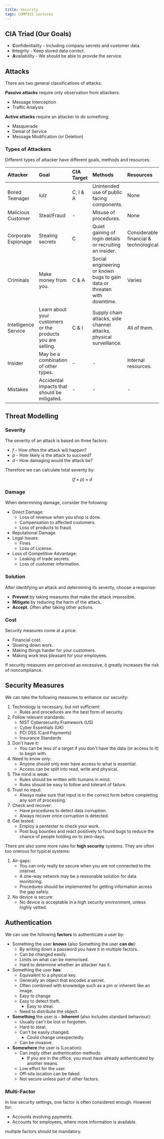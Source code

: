 ```yaml
---
title: Security
tags: COMP315 Lectures
---
```

## CIA Triad (Our Goals)

* **C**onfidentiality - Including company secrets and customer data.
* **I**ntegrity - Keep stored data correct.
* **A**vailability - We should be able to provide the service.

## Attacks
There are two general classifications of attacks:

**Passive attacks** require only observation from attackers:

* Message Interception
* Traffic Analysis

**Active attacks** require an attacker to do something:

* Masquerade
* Denial of Service
* Message Modification (or Deletion)

### Types of Attackers
Different types of attacker have different goals, methods and resources:

| Attacker | Goal | CIA Target | Methods | Resources | Attack Types |
| :-- |:-- | :-- | :-- | :-- | :-- |
| Bored Teenager | *lulz* | C, I & A | Unintended use of public facing components. | None | Message interception, DOS. |
| Malicious Customer | Steal/Fraud | - | Misuse of procedures. | None | - |
| Corporate Espionage | Stealing secrets | C | Quiet gaining of login details or recruiting an insider. | Considerable financial & technological. | Interception |
| Criminals | Make money from you. | C & A | Social engineering or known bugs to gain data or threaten with downtime. | Varies | Message modification, DOS. |
| Intelligence Service | Learn about your customers or the products you are selling. | C & I | Supply chain attacks, side channel attacks, physical surveillance. | All of them. | Interception, modification and masquerade. |
| Insider | May be a combination of other types. | - | - | Internal resources. | - |
| Mistakes | Accidental impacts that should be mitigated. | - | - | - | - |

## Threat Modelling
### Severity
The severity of an attack is based on three factors:

* $f$ - How often the attack will happen?
* $p$ - How likely is the attack to succeed?
* $d$ - How damaging would the attack be?

Therefore we can calculate total severity by:

$$
(f\times p)\times d
$$

### Damage
When determining damage, consider the following:

* Direct Damage:
	* Loss of revenue when you shop is done.
	* Compensation to affected customers.
	* Loss of products to fraud.
* Reputational Damage
* Legal Issues:
	* Fines
	* Loss of License.
* Loss of Competitive Advantage:
	* Leaking of trade secrets.
	* Loss of customer information.
	
### Solution
After identifying an attack and determining its severity, choose a response:

* **Prevent** by taking measures that make the attack impossible.
* **Mitigate** by reducing the harm of the attack.
* **Accept**. Often after taking other actions.

### Cost
Security measures come at a price:

* Financial cost.
* Slowing down work.
* Making things harder for your customers.
* Making work less pleasant for your employees.

If security measures are perceived as excessive, it greatly increases the risk of noncompliance.

## Security Measures
We can take the following measures to enhance our security:

1. Technology is necessary, but not sufficient:
	* Rules and procedures are the best form of security.
1. Follow relevant standards:
	* NIST Cybersecurity Framework (US)
	* Cyber Essentials (UK)
	* PCI DSS (Card Payments)
	* Insurance Standards
1. Don't have it:
	* You can be less of a target if you don't have the data (or access to it) to begin with.
1. Need to know only:
	* Anyone should only ever have access to what is essential.
	* Access can be split into read, write and physical.
1. The mind is weak:
	* Rules should be written with humans in mind.
	* Rules should be easy to follow and tolerant of failure.
1. Trust no input:
	* Always make sure that input is in the correct form before completing any sort of processing.
1. Check and recover:
	* Have procedures to detect data corruption.
	* Always recover once corruption is detected.
1. Get tested:
	* Employ a pentester to check your work.
	* Post bug bounties and react positively to found bugs to reduce the chance of people holding on to zero-days.
	
There are also some more rules for **high security** systems. They are often too onerous for typical systems:

1. Air-gaps:
	* You can only really be secure when you are not connected to the internet.
	* A one-way network may be a reasonable solution for data monitoring.
	* Procedures should be implemented for getting information across the gap safely.
1. No device is secure:
	* No device is acceptable in a high security environment, unless highly vetted.

## Authentication
We can use the following **factors** to authenticate a user by:

* Something the user **knows** (also Something the user **can do**):
	* By writing down a password you have it in multiple factors.
	* Can be changed easily.
	* Limits on what can be memorised.
	* Hard to determine whether an attacker has it.
* Something the user **has**:
	* Equivalent to a physical key.
	* Generally an object that encodes a secret.
	* Often combined with knowledge such as a pin or inherent like an image.
	* Easy to change
	* Easy to detect theft.
		* Easy to steal.
	* Need to distribute the object. 
* **Something** the user is - **Inherent** (also includes standard behaviour):
	* Usually can't be lost or forgotten.
	* Hard to steal.
	* Can't be easily changed.
		* Could change unexpectedly.
	* Can be invasive.
* **Somewhere** the user is (Location):
	* Can imply other authentication methods:
		* If you are in the office, you must have already authenticated by another means.
	* Low effort for the user.
	* Off-site location can be faked.
	* Not secure unless part of other factors.

### Multi-Factor
In low security settings, one factor is often considered enough. However for:

* Accounts involving payments.
* Accounts for employees, where more information is available.

multiple factors should be mandatory.